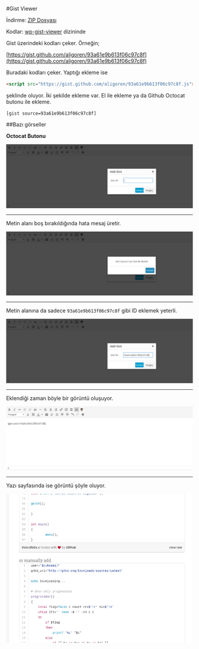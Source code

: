 #Gist Viewer

İndirme: [ZIP Dosyası](https://github.com/aligoren/wp-gist-viewer/archive/master.zip)

Kodlar: [wp-gist-viewer](wp-gist-viewer) dizininde

Gist üzerindeki kodları çeker. Örneğin;

[https://gist.github.com/aligoren/93a61e9b613f06c97c8f](https://gist.github.com/aligoren/93a61e9b613f06c97c8f)

Buradaki kodları çeker. Yaptığı ekleme ise

```html
<script src="https://gist.github.com/aligoren/93a61e9b613f06c97c8f.js"></script>
```

şeklinde oluyor. İki şekilde ekleme var. El ile ekleme ya da Github Octocat butonu ile ekleme.

```code
[gist source=93a61e9b613f06c97c8f]
```

##Bazı görseller

**Octocat Butonu**

![gist1.png](gist1.png)

-------------------------

Metin alanı boş bırakıldığında hata mesaj üretir.

![gist2.png](gist2.png)

-------------------------

Metin alanına da sadece `93a61e9b613f06c97c8f` gibi ID eklemek yeterli.

![gist3.png](gist3.png)

-------------------------

Eklendiği zaman böyle bir görüntü oluşuyor.

![gist4.png](gist4.png)

-------------------------

Yazı sayfasında ise görüntü şöyle oluyor.

![gist5.png](gist5.png)
